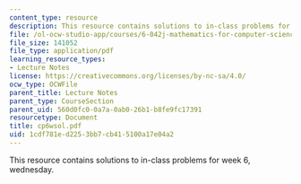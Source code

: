 ```yaml
---
content_type: resource
description: This resource contains solutions to in-class problems for week 6, wednesday.
file: /ol-ocw-studio-app/courses/6-042j-mathematics-for-computer-science-fall-2005/1cdf781ed2253bb7cb415100a17e04a2_cp6wsol.pdf
file_size: 141052
file_type: application/pdf
learning_resource_types:
- Lecture Notes
license: https://creativecommons.org/licenses/by-nc-sa/4.0/
ocw_type: OCWFile
parent_title: Lecture Notes
parent_type: CourseSection
parent_uid: 560d0fc0-0a7a-0ab0-26b1-b8fe9fc17391
resourcetype: Document
title: cp6wsol.pdf
uid: 1cdf781e-d225-3bb7-cb41-5100a17e04a2
---
```

This resource contains solutions to in-class problems for week 6, wednesday.